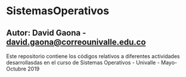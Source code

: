# SistemasOperativos
## Autor: David Gaona - david.gaona@correounivalle.edu.co

Este repositorio contiene los códigos relativos a diferentes actividades desarrollasdas en el curso de Sistemas Operativos -
Univalle  - Mayo-Octubre  2019 
